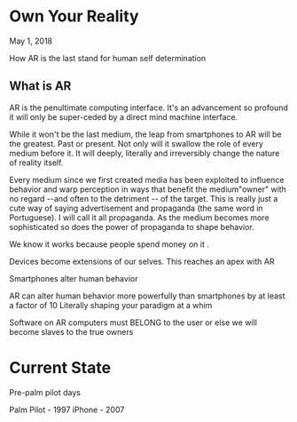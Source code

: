 # Own Your Reality
May 1, 2018

How AR is the last stand for human self determination

## What is AR
AR is the penultimate computing interface. It's an advancement so profound it will only be super-ceded by a direct mind machine interface.

While it won't be the last medium, the leap from smartphones to AR will be the greatest. Past or present. Not only will it swallow the role of every medium before it. It will deeply, literally and irreversibly change the nature of reality itself.


Every medium since we first created media has been exploited to influence behavior and warp perception in ways that benefit the medium"owner" with no regard --and often to the detriment -- of the target. This is really just a cute way of saying advertisement and propaganda (the same word in Portuguese). I will call it all propaganda.
As the medium becomes more sophisticated so does the power of propaganda to shape behavior.

We know it works because people spend money on it .

Devices become extensions of our selves.
This reaches an apex with AR

Smartphones alter human behavior

AR can alter human behavior more powerfully than smartphones by at least a factor of 10
Literally shaping your paradigm at a whim

Software on AR computers must BELONG to the user or else we will become slaves to the true owners

# Current State
Pre-palm pilot days

Palm Pilot - 1997
iPhone - 2007